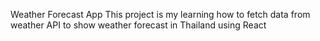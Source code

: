Weather Forecast App
This project is my learning how to fetch data from weather API to show weather forecast in Thailand using React
